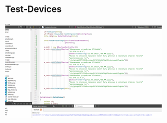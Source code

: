 # Test-Devices
....
![Alt Text](https://github.com/AlwaysDotNet/Test-Devices/blob/master/icons/Animation.gif)
